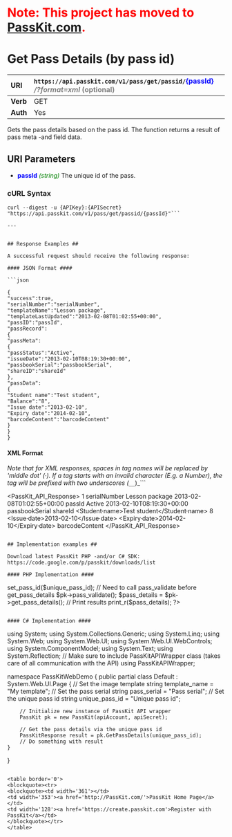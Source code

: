 # <font color='#ff0000'>Note: This project has moved to <a href='https://passkit.com/documentation/'>PassKit.com</a>.</font> #

# Get Pass Details (by pass id) #

| **URI** | `https://api.passkit.com/v1/pass/get/passid/`<font color='blue'>{passId}</font>` `<font color='grey'> <i>/?format=xml</i> (optional)</font> |
|:--------|:--------------------------------------------------------------------------------------------------------------------------------------------|
| **Verb** | GET                                                                                                                                         |
| **Auth** | Yes                                                                                                                                         |

Gets the pass details based on the pass id. The function returns a result of pass meta -and field data.

## URI Parameters ##

  * <font color='blue'><b>passId</b></font> <font color='green'><i>(string)</i></font> The unique id of the pass.

### cURL Syntax ###

```
curl --digest -u {APIKey}:{APISecret} "https://api.passkit.com/v1/pass/get/passid/{passId}"```

---


## Response Examples ##

A successful request should receive the following response:

#### JSON Format ####

```json

{
"success":true,
"serialNumber":"serialNumber",
"templateName":"Lesson package",
"templateLastUpdated":"2013-02-08T01:02:55+00:00",
"passID":"passId",
"passRecord":
{
"passMeta":
{
"passStatus":"Active",
"issueDate":"2013-02-10T08:19:30+00:00",
"passbookSerial":"passbookSerial",
"shareID":"shareId"
},
"passData":
{
"Student name":"Test student",
"Balance":"8",
"Issue date":"2013-02-10",
"Expiry date":"2014-02-10",
"barcodeContent":"barcodeContent"
}
}
}
```

#### XML Format ####

_Note that for XML responses, spaces in tag names will be replaced by 'middle dot' (·).  If a tag starts with an invalid character (E.g. a Number), the tag will be prefixed with two underscores (`__`_)_```
<?xml version="1.0"?>
<PassKit_API_Response>
    <success>1</success>
    <serialNumber>serialNumber</serialNumber>
    <templateName>Lesson package</templateName>
    <templateLastUpdated>2013-02-08T01:02:55+00:00</templateLastUpdated>
    <passID>passId</passID>
    <passRecord>
        <passMeta>
            <passStatus>Active</passStatus>
            <issueDate>2013-02-10T08:19:30+00:00</issueDate>
            <passbookSerial>passbookSerial</passbookSerial>
            <shareID>shareId</shareID>
        </passMeta>
        <passData>
            <Student·name>Test student</Student·name>
            <Balance>8</Balance>
            <Issue·date>2013-02-10</Issue·date>
            <Expiry·date>2014-02-10</Expiry·date>
            <barcodeContent>barcodeContent</barcodeContent>
        </passData>
    </passRecord>
</PassKit_API_Response>

```_

## Implementation examples ##

Download latest PassKit PHP -and/or C# SDK: https://code.google.com/p/passkit/downloads/list

#### PHP Implementation ####

```
<?php
/**
* Example: Get pass details
* URI: https://code.google.com/p/passkit/wiki/GetPassDetailsTemplateSerial
*/

// Include passkit api file
require_once ('class-PassKit.php');

// Set variables
$api_key = "apiKey"; // Add your PassKit API Key
$api_secret = "apiSecret"; // Add your PassKit API Secret
$template_name = "My template"; // Add your template name here
$pass_serial = "Pass serial"; // Add your pass serial here
$unique_pass_id = "Unique pass id"; // Add your unique pass id here

// Create new PassKit instance
$pk = new PassKit($apiKey, $apiSecret);

// Get the pass details via the unique pass id
$pk->set_pass_id($unique_pass_id);
// Need to call pass_validate before get_pass_details
$pk->pass_validate();
$pass_details = $pk->get_pass_details();
// Print results
print_r($pass_details);
?>
```

#### C# Implementation ####
```
using System;
using System.Collections.Generic;
using System.Linq;
using System.Web;
using System.Web.UI;
using System.Web.UI.WebControls;
using System.ComponentModel;
using System.Text;
using System.Reflection;
// Make sure to include PassKitAPIWrapper class (takes care of all communication with the API)
using PassKitAPIWrapper;

namespace PassKitWebDemo
{
    public partial class Default : System.Web.UI.Page
    {
        // Set the image template
        string template_name = "My template";
        // Set the pass serial
        string pass_serial = "Pass serial";
        // Set the unique pass id
        string unique_pass_id = "Unique pass id";

        // Initialize new instance of PassKit API wrapper
        PassKit pk = new PassKit(apiAccount, apiSecret);

        // Get the pass details via the unique pass id
        PassKitResponse result = pk.GetPassDetails(unique_pass_id);
        // Do something with result
    }
}
```

<table border='0'>
<blockquote><tr>
<blockquote><td width='361'></td>
<td width='353'><a href='http://PassKit.com/'>PassKit Home Page</a></td>
<td width='128'><a href='https://create.passkit.com'>Register with PassKit</a></td>
</blockquote></tr>
</table>